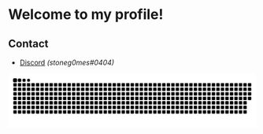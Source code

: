 # Welcome to my profile!

## Contact
- [Discord](https://discord.com/users/488885110251192330) *(stoneg0mes#0404)*

![snake gif](https://github.com/stooneg0mes/stooneg0mes/blob/output/github-contribution-grid-snake.svg)
